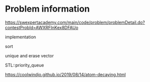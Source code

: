 # Problem information

<https://swexpertacademy.com/main/code/problem/problemDetail.do?contestProbId=AWXRFInKex8DFAUo>

implementation

sort

unique and erase vector

STL::priority_queue

<https://coolwindjo.github.io/2019/08/14/atom-decaying.html>
